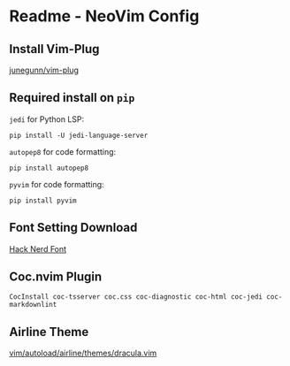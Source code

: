 # Readme - NeoVim Config

## Install Vim-Plug

[junegunn/vim-plug](https://github.com/junegunn/vim-plug)

## Required install on `pip`

`jedi` for Python LSP:

```CLI
pip install -U jedi-language-server
```

`autopep8` for code formatting:

```CLI
pip install autopep8
```

`pyvim` for code formatting:

```CLI
pip install pyvim
```

## Font Setting Download

[Hack Nerd Font](https://www.nerdfonts.com/font-downloads)

## Coc.nvim Plugin

```CLI
CocInstall coc-tsserver coc.css coc-diagnostic coc-html coc-jedi coc-markdownlint
```

## Airline Theme

[vim/autoload/airline/themes/dracula.vim](https://github.com/extrante/dracula-theme/blob/e383876e6236fe3dbf504a71bf412f8cae447777/vim/autoload/airline/themes/dracula.vim)
